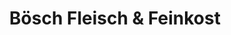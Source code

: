 ---
title: "Bösch Fleisch & Feinkost"
url: /tarmstedt/boesch-fleisch-und-feinkost/
shop: Metzgerei
---